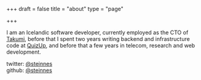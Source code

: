 +++
draft = false
title = "about"
type = "page"


+++

I am an Icelandic software developer, currently employed as the CTO of
<a href="http://www.takumi.com">Takumi</a>, before that I spent two
years writing backend and infrastructure code at <a href="https://www.quizup.com">QuizUp</a>,
and before that a few years in telecom, research and web development.

twitter: <a href="https://twitter.com/steinnes">@steinnes</a><br />
github: <a href="https://github.com/steinnes">@steinnes</a>
